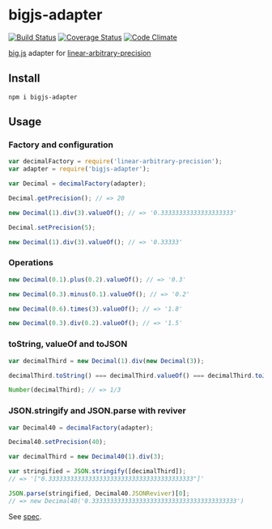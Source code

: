 # bigjs-adapter

[![Build Status](https://travis-ci.org/javiercejudo/bigjs-adapter.svg)](https://travis-ci.org/javiercejudo/bigjs-adapter)
[![Coverage Status](https://coveralls.io/repos/javiercejudo/bigjs-adapter/badge.svg?branch=master)](https://coveralls.io/r/javiercejudo/bigjs-adapter?branch=master)
[![Code Climate](https://codeclimate.com/github/javiercejudo/bigjs-adapter/badges/gpa.svg)](https://codeclimate.com/github/javiercejudo/bigjs-adapter)

[big.js](https://github.com/MikeMcl/big.js) adapter for
[linear-arbitrary-precision](https://github.com/javiercejudo/linear-arbitrary-precision)

## Install

    npm i bigjs-adapter

## Usage

### Factory and configuration

```js
var decimalFactory = require('linear-arbitrary-precision');
var adapter = require('bigjs-adapter');

var Decimal = decimalFactory(adapter);

Decimal.getPrecision(); // => 20

new Decimal(1).div(3).valueOf(); // => '0.33333333333333333333'

Decimal.setPrecision(5);

new Decimal(1).div(3).valueOf(); // => '0.33333'
```

### Operations

```js
new Decimal(0.1).plus(0.2).valueOf(); // => '0.3'

new Decimal(0.3).minus(0.1).valueOf(); // => '0.2'

new Decimal(0.6).times(3).valueOf(); // => '1.8'

new Decimal(0.3).div(0.2).valueOf(); // => '1.5'
```

### toString, valueOf and toJSON

```js
var decimalThird = new Decimal(1).div(new Decimal(3));

decimalThird.toString() === decimalThird.valueOf() === decimalThird.toJSON(); // => true

Number(decimalThird); // => 1/3
```

### JSON.stringify and JSON.parse with reviver

```js
var Decimal40 = decimalFactory(adapter);

Decimal40.setPrecision(40);

var decimalThird = new Decimal40(1).div(3);

var stringified = JSON.stringify([decimalThird]);
// => '["0.3333333333333333333333333333333333333333"]'

JSON.parse(stringified, Decimal40.JSONReviver)[0];
// => new Decimal40('0.3333333333333333333333333333333333333333')
```

See [spec](test/spec.js).
